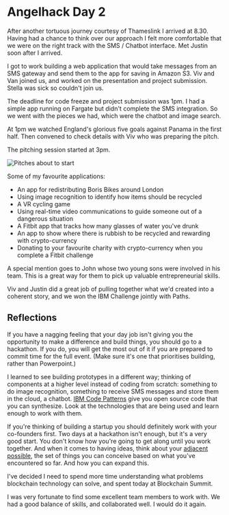 # Angelhack Day 2

After another tortuous journey courtesy of Thameslink I arrived at 8.30. Having had a chance to think over our approach I felt more comfortable that we were on the right track with the SMS / Chatbot interface. Met Justin soon after I arrived.

I got to work building a web application that would take messages from an SMS gateway and send them to the app for saving in Amazon S3. Viv and Van joined us, and worked on the presentation and project submission. Stella was sick so couldn't join us.

The deadline for code freeze and project submission was 1pm. I had a simple app running on Fargate but didn't complete the SMS integration. So we went with the pieces we had, which were the chatbot and image search.

At 1pm we watched England's glorious five goals against Panama in the first half. Then convened to check details with Viv who was preparing the pitch. 

The pitching session started at 3pm.

![Pitches about to start]({{site.url}}/assets/day2-pitches.png)

Some of my favourite applications:

* An app for redistributing Boris Bikes around London
* Using image recognition to identify how items should be recycled
* A VR cycling game
* Using real-time video communications to guide someone out of a dangerous situation
* A Fitbit app that tracks how many glasses of water you've drunk
* An app to show where there is rubbish to be recycled and rewarding with crypto-currency
* Donating to your favourite charity with crypto-currency when you complete a Fitbit challenge

A special mention goes to John whose two young sons were involved in his team. This is a great way for them to pick up valuable entrepreneurial skills.

Viv and Justin did a great job of pulling together what we'd created into a coherent story, and we won the IBM Challenge jointly with Paths.

## Reflections

If you have a nagging feeling that your day job isn't giving you the opportunity to make a difference and build things, you should go to a hackathon. If you do, you will get the most out of it if you are prepared to commit time for the full event. (Make sure it's one that prioritises building, rather than Powerpoint.)

I learned to see building prototypes in a different way; thinking of components at a higher level instead of coding from scratch: something to do image recognition, something to receive SMS messages and store them in the cloud, a chatbot. [IBM Code Patterns](https://developer.ibm.com/code/patterns/) give you open source code that you can synthesize. Look at the technologies that are being used and learn enough to work with them.

If you're thinking of building a startup you should definitely work with your co-founders first. Two days at a hackathon isn't enough, but it's a very good start. You don't know how you're going to get along until you work together. And when it comes to having ideas, think about your [adjacent possible](http://www.practicallyefficient.com/2010/09/28/the-adjacent-possible.html), the set of things you can conceive based on what you've encountered so far. And how you can expand this. 

I've decided I need to spend more time understanding what problems blockchain technology can solve, and spent today at Blockchain Summit.

I was very fortunate to find some excellent team members to work with. We had a good balance of skills, and collaborated well. I would do it again.

